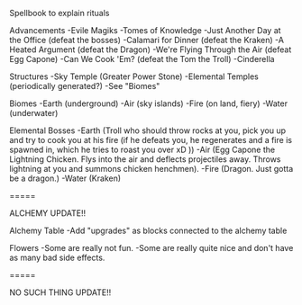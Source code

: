 Spellbook to explain rituals

Advancements -Evile Magiks -Tomes of Knowledge -Just Another Day at the Office (defeat the bosses)
-Calamari for Dinner (defeat the Kraken)
-A Heated Argument (defeat the Dragon)
-We're Flying Through the Air (defeat Egg Capone)
-Can We Cook 'Em? (defeat the Tom the Troll)
-Cinderella

Structures -Sky Temple (Greater Power Stone)
-Elemental Temples (periodically generated?)
-See "Biomes"

Biomes -Earth (underground)
-Air (sky islands)
-Fire (on land, fiery)
-Water (underwater)

Elemental Bosses -Earth (Troll who should throw rocks at you, pick you up and try to cook you at his fire (if he defeats
you, he regenerates and a fire is spawned in, which he tries to roast you over xD ))
-Air (Egg Capone the Lightning Chicken. Flys into the air and deflects projectiles away. Throws lightning at you and
summons chicken henchmen). -Fire (Dragon. Just gotta be a dragon.)
-Water (Kraken)

=====

ALCHEMY UPDATE!!

Alchemy Table -Add "upgrades" as blocks connected to the alchemy table

Flowers -Some are really not fun. -Some are really quite nice and don't have as many bad side effects.

=====

NO SUCH THING UPDATE!!

